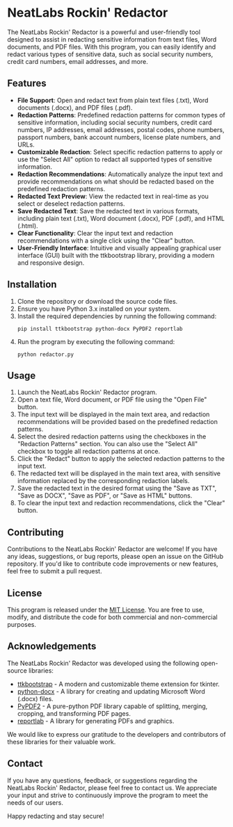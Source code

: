 # NeatLabs Rockin' Redactor

The NeatLabs Rockin' Redactor is a powerful and user-friendly tool designed to assist in redacting sensitive information from text files, Word documents, and PDF files. With this program, you can easily identify and redact various types of sensitive data, such as social security numbers, credit card numbers, email addresses, and more.

## Features

- **File Support**: Open and redact text from plain text files (.txt), Word documents (.docx), and PDF files (.pdf).
- **Redaction Patterns**: Predefined redaction patterns for common types of sensitive information, including social security numbers, credit card numbers, IP addresses, email addresses, postal codes, phone numbers, passport numbers, bank account numbers, license plate numbers, and URLs.
- **Customizable Redaction**: Select specific redaction patterns to apply or use the "Select All" option to redact all supported types of sensitive information.
- **Redaction Recommendations**: Automatically analyze the input text and provide recommendations on what should be redacted based on the predefined redaction patterns.
- **Redacted Text Preview**: View the redacted text in real-time as you select or deselect redaction patterns.
- **Save Redacted Text**: Save the redacted text in various formats, including plain text (.txt), Word document (.docx), PDF (.pdf), and HTML (.html).
- **Clear Functionality**: Clear the input text and redaction recommendations with a single click using the "Clear" button.
- **User-Friendly Interface**: Intuitive and visually appealing graphical user interface (GUI) built with the ttkbootstrap library, providing a modern and responsive design.

## Installation

1. Clone the repository or download the source code files.
2. Ensure you have Python 3.x installed on your system.
3. Install the required dependencies by running the following command:
   ```
   pip install ttkbootstrap python-docx PyPDF2 reportlab
   ```
4. Run the program by executing the following command:
   ```
   python redactor.py
   ```

## Usage

1. Launch the NeatLabs Rockin' Redactor program.
2. Open a text file, Word document, or PDF file using the "Open File" button.
3. The input text will be displayed in the main text area, and redaction recommendations will be provided based on the predefined redaction patterns.
4. Select the desired redaction patterns using the checkboxes in the "Redaction Patterns" section. You can also use the "Select All" checkbox to toggle all redaction patterns at once.
5. Click the "Redact" button to apply the selected redaction patterns to the input text.
6. The redacted text will be displayed in the main text area, with sensitive information replaced by the corresponding redaction labels.
7. Save the redacted text in the desired format using the "Save as TXT", "Save as DOCX", "Save as PDF", or "Save as HTML" buttons.
8. To clear the input text and redaction recommendations, click the "Clear" button.

## Contributing

Contributions to the NeatLabs Rockin' Redactor are welcome! If you have any ideas, suggestions, or bug reports, please open an issue on the GitHub repository. If you'd like to contribute code improvements or new features, feel free to submit a pull request.

## License

This program is released under the [MIT License](LICENSE). You are free to use, modify, and distribute the code for both commercial and non-commercial purposes.

## Acknowledgements

The NeatLabs Rockin' Redactor was developed using the following open-source libraries:
- [ttkbootstrap](https://github.com/israel-dryer/ttkbootstrap) - A modern and customizable theme extension for tkinter.
- [python-docx](https://github.com/python-openxml/python-docx) - A library for creating and updating Microsoft Word (.docx) files.
- [PyPDF2](https://github.com/py-pdf/PyPDF2) - A pure-python PDF library capable of splitting, merging, cropping, and transforming PDF pages.
- [reportlab](https://www.reportlab.com/) - A library for generating PDFs and graphics.

We would like to express our gratitude to the developers and contributors of these libraries for their valuable work.

## Contact

If you have any questions, feedback, or suggestions regarding the NeatLabs Rockin' Redactor, please feel free to contact us. We appreciate your input and strive to continuously improve the program to meet the needs of our users.

Happy redacting and stay secure!
